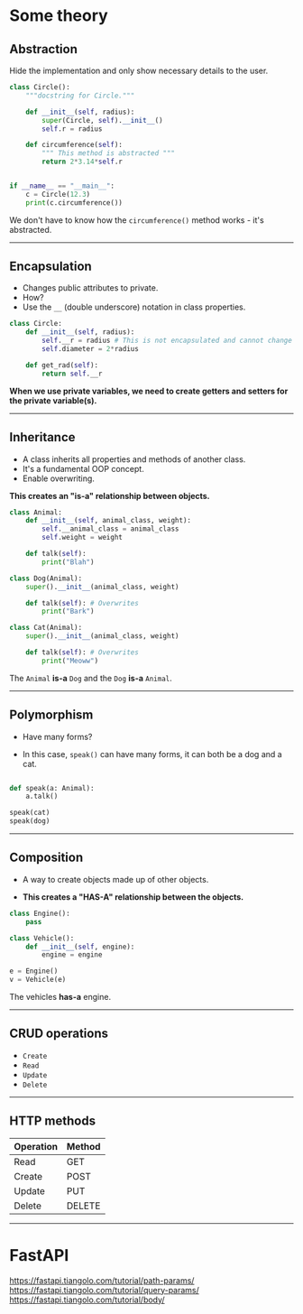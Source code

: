 # Some theory

## Abstraction

Hide the implementation and only show necessary details to the user.

```Python
class Circle():
    """docstring for Circle."""

    def __init__(self, radius):
        super(Circle, self).__init__()
        self.r = radius

    def circumference(self):
        """ This method is abstracted """
        return 2*3.14*self.r


if __name__ == "__main__":
    c = Circle(12.3)
    print(c.circumference())
```

We don't have to know how the `circumference()` method works - it's abstracted.

---

## Encapsulation

- Changes public attributes to private.
- How?
- Use the `__` (double underscore) notation in class properties.

```Python
class Circle:
	def __init__(self, radius):
		self.__r = radius # This is not encapsulated and cannot change
		self.diameter = 2*radius

	def get_rad(self):
		return self.__r
```

**When we use private variables, we need to create getters and setters for the private variable(s).**

---

## Inheritance

- A class inherits all properties and methods of another class.
- It's a fundamental OOP concept.
- Enable overwriting.

**This creates an "is-a" relationship between objects.**

```Python
class Animal:
	def __init__(self, animal_class, weight):
		self.__animal_class = animal_class
		self.weight = weight

	def talk(self):
		print("Blah")

class Dog(Animal):
	super().__init__(animal_class, weight)

	def talk(self): # Overwrites
		print("Bark")

class Cat(Animal):
	super().__init__(animal_class, weight)

	def talk(self): # Overwrites
		print("Meoww")
```

The `Animal` **is-a** `Dog` and the `Dog` **is-a** `Animal`.

---

## Polymorphism

- Have many forms?

- In this case, `speak()` can have many forms, it can both be a dog and a cat.

```Python

def speak(a: Animal):
	a.talk()

speak(cat)
speak(dog)
```

---

## Composition

- A way to create objects made up of other objects.

- **This creates a "HAS-A" relationship between the objects.**

```Python
class Engine():
	pass

class Vehicle():
	def __init__(self, engine):
		engine = engine

e = Engine()
v = Vehicle(e)
```

The vehicles **has-a** engine.

---

## CRUD operations

- `Create`
- `Read`
- `Update`
- `Delete`

---

## HTTP methods

| Operation | Method |
| --------- | ------ |
| Read      | GET    |
| Create    | POST   |
| Update    | PUT    |
| Delete    | DELETE |

---

# FastAPI

https://fastapi.tiangolo.com/tutorial/path-params/
https://fastapi.tiangolo.com/tutorial/query-params/
https://fastapi.tiangolo.com/tutorial/body/


